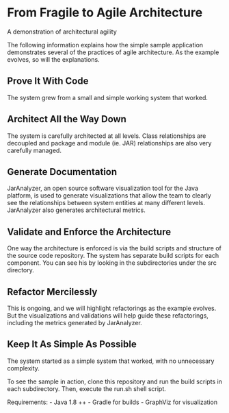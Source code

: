 # From Fragile to Agile Architecture
A demonstration of architectural agility

The following information explains how the simple sample application demonstrates several of the practices of
agile architecture. As the example evolves, so will the explanations.

## Prove It With Code
The system grew from a small and simple working system that worked. 
## Architect All the Way Down
The system is carefully architected at all levels. Class relationships are decoupled and package and module (ie. JAR) relationships are also very carefully managed.
## Generate Documentation
JarAnalyzer, an open source software visualization tool for the Java platform, is used to generate visualizations that allow the team to clearly see the relationships between system entities at many different levels. JarAnalyzer also generates architectural metrics.
## Validate and Enforce the Architecture
One way the architecture is enforced is via the build scripts and structure of the source code repository. The system has separate build scripts for each component. You can see his by looking in the subdirectories under the src directory.
## Refactor Mercilessly
This is ongoing, and we will highlight refactorings as the example evolves. But the visualizations and validations will help guide these refactorings, including the metrics generated by JarAnalyzer.
## Keep It As Simple As Possible
The system started as a simple system that worked, with no unnecessary complexity. 

To see the sample in action, clone this repository and run the build scripts in each subdirectory. Then, execute the run.sh shell script. 

Requirements: - Java 1.8 ++ - Gradle for builds - GraphViz for visualization

